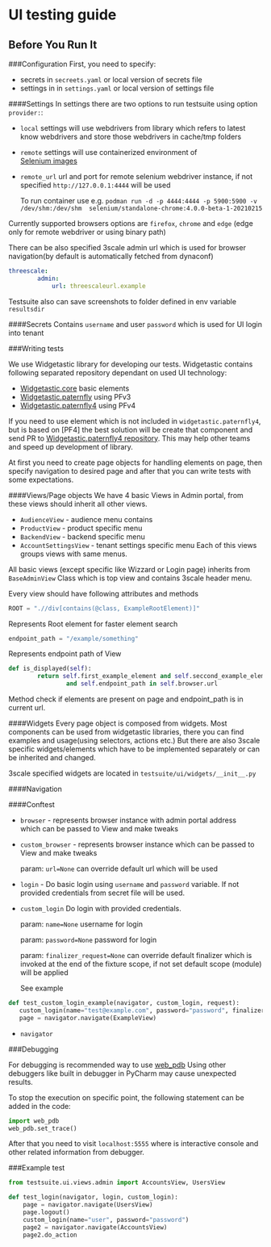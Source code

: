 # UI testing guide

## Before You Run It

###Configuration
First, you need to specify:
 * secrets in `secreets.yaml` or local version of secrets file
 * settings in in `settings.yaml` or local version of settings file

####Settings
In settings there are two options to run testsuite using option `provider:`:
* `local` settings  will use webdrivers from library which refers to 
latest know webdrivers and store those webdrivers in cache/tmp folders
* `remote` settings will use containerized environment of  
[Selenium images](https://github.com/SeleniumHQ/docker-selenium)
* `remote_url` url and port for remote selenium webdriver instance, if not specified
`http://127.0.0.1:4444` will be used

    To run container use e.g. `podman run -d -p 4444:4444 -p 5900:5900 -v /dev/shm:/dev/shm 
    selenium/standalone-chrome:4.0.0-beta-1-20210215` 

Currently supported browsers options are `firefox`, `chrome` and `edge`
(edge only for remote webdriver or using binary path)

There can be also specified 3scale admin url which is used for browser 
navigation(by default is automatically fetched from dynaconf)
```yaml
threescale:
        admin:
            url: threescaleurl.example
```
     
Testsuite also can save screenshots to folder defined in env variable `resultsdir`
     
####Secrets
Contains  `username` and user `password` which is used for UI login into tenant

###Writing tests

We use Widgetastic library for developing our tests. 
Widgetastic contains following separated repository dependant on used UI technology:
* [Widgetastic.core](https://github.com/RedHatQE/widgetastic.core)  basic elements
* [Widgetastic.paternfly](https://github.com/RedHatQE/widgetastic.patternfly) using PFv3
* [Widgetastic.paternfly4](https://github.com/RedHatQE/widgetastic.patternfly4) using PFv4

If you need to use element which is not included in `widgetastic.paternfly4`, but is based on [PF4] 
the best solution will be create that component and send PR to 
[Widgetastic.paternfly4 repository](https://github.com/RedHatQE/widgetastic.patternfly4). 
This may help other teams and speed up development of library.

At first you need to create page objects for handling elements on page, 
then specify navigation to desired page and after that you can write tests with some expectations.

####Views/Page objects
We have 4 basic Views in Admin portal, from these views should inherit  all other views. 
* `AudienceView` - audience menu contains
* `ProductView` - product specific menu
* `BackendView` - backend specific menu
* `AccountSettingsView` - tenant settings specific menu
Each of this views groups views with same menus.

All basic views (except specific like Wizzard or Login page) inherits from `BaseAdminView` Class 
which is top view and contains 3scale header menu.

Every view should have following attributes and methods
```python
ROOT = ".//div[contains(@class, ExampleRootElement)]"
```
Represents Root element for faster element search

```python
endpoint_path = "/example/something"
```
Represents endpoint path of View

```python
def is_displayed(self):
        return self.first_example_element and self.seccond_example_element 
                and self.endpoint_path in self.browser.url
```
Method check if elements are present on page and endpoint_path is in current url.


####Widgets
Every page object is composed from widgets.
Most components can be used from widgetastic libraries, 
there you can find examples and usage(using selectors, actions etc.)
But there are also 3scale specific widgets/elements which have to be implemented separately or can be
inherited and changed.

3scale specified widgets are located in `testsuite/ui/widgets/__init__.py`

####Navigation

####Conftest

* `browser` - represents browser instance with admin portal address  
which can be passed to View and make tweaks
   
* `custom_browser` - represents browser instance which can be passed to View and make tweaks
   
    param: `url=None` can override default url which will be used

* `login` - Do basic login using `username` and `password` variable. If not provided 
credentials from secret file will be used.

* `custom_login` Do login with provided credentials.

    param: `name=None` username for login
    
    param: `password=None` password for login
    
    param: `finalizer_request=None` can override default finalizer which is invoked at the end of the
    fixture scope, if not set default scope (module) will be applied
    
    See example
    
 ```python
def test_custom_login_example(navigator, custom_login, request):
    custom_login(name="test@example.com", password="password", finalizer_request=request)
    page = navigator.navigate(ExampleView)
```

* `navigator`

###Debugging

For debugging is recommended way to use [web_pdb](https://pypi.org/project/web-pdb/)
Using other debuggers like built in debugger in PyCharm may cause unexpected results.

To stop the execution on specific point, the following statement can be added in the code:
```python
import web_pdb
web_pdb.set_trace()
```

After that you need to visit `localhost:5555` where is interactive console and other related information from debugger.

###Example test 

```python
from testsuite.ui.views.admin import AccountsView, UsersView

def test_login(navigator, login, custom_login):
    page = navigator.navigate(UsersView)
    page.logout()
    custom_login(name="user", password="password")
    page2 = navigator.navigate(AccountsView)
    page2.do_action
```
